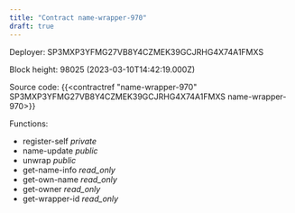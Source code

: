 ```yaml
---
title: "Contract name-wrapper-970"
draft: true
---
```

Deployer: SP3MXP3YFMG27VB8Y4CZMEK39GCJRHG4X74A1FMXS


 



Block height: 98025 (2023-03-10T14:42:19.000Z)

Source code: {{<contractref "name-wrapper-970" SP3MXP3YFMG27VB8Y4CZMEK39GCJRHG4X74A1FMXS name-wrapper-970>}}

Functions:

* register-self _private_
* name-update _public_
* unwrap _public_
* get-name-info _read_only_
* get-own-name _read_only_
* get-owner _read_only_
* get-wrapper-id _read_only_
